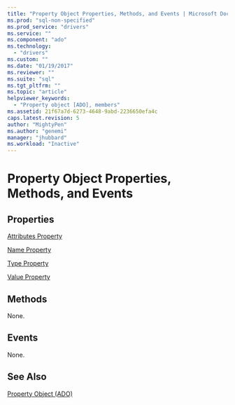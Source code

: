 ```yaml
---
title: "Property Object Properties, Methods, and Events | Microsoft Docs"
ms.prod: "sql-non-specified"
ms.prod_service: "drivers"
ms.service: ""
ms.component: "ado"
ms.technology:
  - "drivers"
ms.custom: ""
ms.date: "01/19/2017"
ms.reviewer: ""
ms.suite: "sql"
ms.tgt_pltfrm: ""
ms.topic: "article"
helpviewer_keywords: 
  - "Property object [ADO], members"
ms.assetid: 21f67a7d-6273-4648-9abd-2236650efa4c
caps.latest.revision: 5
author: "MightyPen"
ms.author: "genemi"
manager: "jhubbard"
ms.workload: "Inactive"
---
```

# Property Object Properties, Methods, and Events
## Properties  
 [Attributes Property](../../../ado/reference/ado-api/attributes-property-ado.md)  
  
 [Name Property](../../../ado/reference/ado-api/name-property-ado.md)  
  
 [Type Property](../../../ado/reference/ado-api/type-property-ado.md)  
  
 [Value Property](../../../ado/reference/ado-api/value-property-ado.md)  
  
## Methods  
 None.  
  
## Events  
 None.  
  
## See Also  
 [Property Object (ADO)](../../../ado/reference/ado-api/property-object-ado.md)
